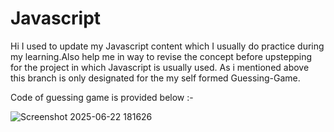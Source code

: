 # Javascript
Hi I used to update my Javascript content which I usually do practice during my learning.Also help me in way to revise the concept before upstepping for the project in which Javascript is usually used.
As i mentioned above this branch is only designated for the my self formed Guessing-Game.

Code of guessing game is provided below :-


![Screenshot 2025-06-22 181626](https://github.com/user-attachments/assets/ed0434da-f6ba-4d8d-aaca-68392689e86a)
